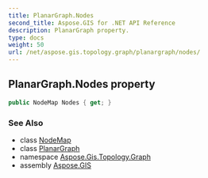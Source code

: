 ```yaml
---
title: PlanarGraph.Nodes
second_title: Aspose.GIS for .NET API Reference
description: PlanarGraph property. 
type: docs
weight: 50
url: /net/aspose.gis.topology.graph/planargraph/nodes/
---
```

## PlanarGraph.Nodes property

```csharp
public NodeMap Nodes { get; }
```

### See Also

* class [NodeMap](../../nodemap/)
* class [PlanarGraph](../)
* namespace [Aspose.Gis.Topology.Graph](../../planargraph/)
* assembly [Aspose.GIS](../../../)


